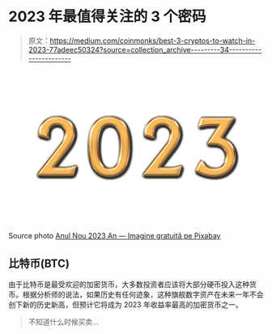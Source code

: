 # 2023 年最值得关注的 3 个密码

> 原文：<https://medium.com/coinmonks/best-3-cryptos-to-watch-in-2023-77adeec50324?source=collection_archive---------34----------------------->

![](img/06017532797e568353e96bd15c72e883.png)

Source photo [Anul Nou 2023 An — Imagine gratuită pe Pixabay](https://pixabay.com/ro/illustrations/anul-nou-2023-an-timp-celebrare-7500505/)

## 比特币(BTC)

由于比特币是最受欢迎的加密货币，大多数投资者应该将大部分硬币投入这种货币。根据分析师的说法，如果历史有任何迹象，这种旗舰数字资产在未来一年不会创下新的历史新高，但预计它将成为 2023 年收益率最高的加密货币之一。

> 不知道什么时候买卖…